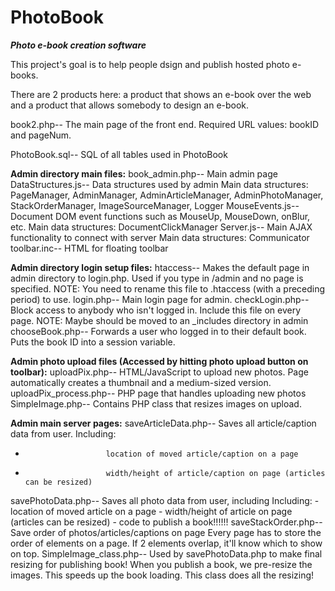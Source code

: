 PhotoBook
=========

**_Photo e-book creation software_**

This project's goal is to help people dsign and publish hosted photo e-books.

There are 2 products here: a product that shows an e-book over the web and a product that allows somebody to design an e-book.

book2.php--	The main page of the front end. Required URL values: bookID and pageNum.

PhotoBook.sql--	SQL of all tables used in PhotoBook

**Admin directory main files:**
book_admin.php--	Main admin page
DataStructures.js--	Data structures used by admin
	Main data structures: PageManager, AdminManager, AdminArticleManager, AdminPhotoManager, StackOrderManager, ImageSourceManager, Logger
MouseEvents.js--	Document DOM event functions such as MouseUp, MouseDown, onBlur, etc.
	Main data structures: DocumentClickManager
Server.js--			Main AJAX functionality to connect with server
	Main data structures: Communicator
toolbar.inc--		HTML for floating toolbar


**Admin directory login setup files:**
htaccess--			Makes the default page in admin directory to login.php. Used if you type in /admin and no page is specified.
	NOTE: You need to rename this file to .htaccess (with a preceding period) to use.
login.php--			Main login page for admin. 
checkLogin.php--	Block access to anybody who isn't logged in. Include this file on every page.
	NOTE: Maybe should be moved to an _includes directory in admin
chooseBook.php--	Forwards a user who logged in to their default book. Puts the book ID into a session variable.


**Admin photo upload files (Accessed by hitting photo upload button on toolbar):**
uploadPix.php--			HTML/JavaScript to upload new photos. Page automatically creates a thumbnail and a medium-sized version.
uploadPix_process.php--	PHP page that handles uploading new photos
SimpleImage.php--		Contains PHP class that resizes images on upload.


**Admin main server pages:**
saveArticleData.php--	Saves all article/caption data from user.
						Including:
*						location of moved article/caption on a page
*						width/height of article/caption on page (articles can be resized)
savePhotoData.php--		Saves all photo data from user, including 
						Including:
						- location of moved article on a page
						- width/height of article on page (articles can be resized)
						- code to publish a book!!!!!!
saveStackOrder.php--	Save order of photos/articles/captions on page
						Every page has to store the order of elements on a page.
						If 2 elements overlap, it'll know which to show on top.
SimpleImage_class.php--	Used by savePhotoData.php to make final resizing for publishing book!
						When you publish a book, we pre-resize the images. This speeds up the book loading.
						This class does all the resizing!